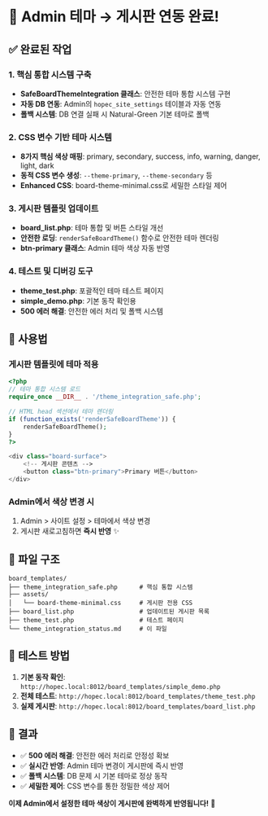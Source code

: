 # 🎉 Admin 테마 → 게시판 연동 완료!

## ✅ 완료된 작업

### 1. 핵심 통합 시스템 구축
- **SafeBoardThemeIntegration 클래스**: 안전한 테마 통합 시스템 구현
- **자동 DB 연동**: Admin의 `hopec_site_settings` 테이블과 자동 연동
- **폴백 시스템**: DB 연결 실패 시 Natural-Green 기본 테마로 폴백

### 2. CSS 변수 기반 테마 시스템
- **8가지 핵심 색상 매핑**: primary, secondary, success, info, warning, danger, light, dark
- **동적 CSS 변수 생성**: `--theme-primary`, `--theme-secondary` 등
- **Enhanced CSS**: board-theme-minimal.css로 세밀한 스타일 제어

### 3. 게시판 템플릿 업데이트
- **board_list.php**: 테마 통합 및 버튼 스타일 개선
- **안전한 로딩**: `renderSafeBoardTheme()` 함수로 안전한 테마 렌더링
- **btn-primary 클래스**: Admin 테마 색상 자동 반영

### 4. 테스트 및 디버깅 도구
- **theme_test.php**: 포괄적인 테마 테스트 페이지
- **simple_demo.php**: 기본 동작 확인용
- **500 에러 해결**: 안전한 에러 처리 및 폴백 시스템

## 🎨 사용법

### 게시판 템플릿에 테마 적용
```php
<?php
// 테마 통합 시스템 로드
require_once __DIR__ . '/theme_integration_safe.php';

// HTML head 섹션에서 테마 렌더링
if (function_exists('renderSafeBoardTheme')) {
    renderSafeBoardTheme();
}
?>

<div class="board-surface">
    <!-- 게시판 콘텐츠 -->
    <button class="btn-primary">Primary 버튼</button>
</div>
```

### Admin에서 색상 변경 시
1. Admin > 사이트 설정 > 테마에서 색상 변경
2. 게시판 새로고침하면 **즉시 반영** ✨

## 🔗 파일 구조

```
board_templates/
├── theme_integration_safe.php      # 핵심 통합 시스템
├── assets/
│   └── board-theme-minimal.css     # 게시판 전용 CSS
├── board_list.php                  # 업데이트된 게시판 목록
├── theme_test.php                  # 테스트 페이지
└── theme_integration_status.md     # 이 파일
```

## 🚀 테스트 방법

1. **기본 동작 확인**: `http://hopec.local:8012/board_templates/simple_demo.php`
2. **전체 테스트**: `http://hopec.local:8012/board_templates/theme_test.php`
3. **실제 게시판**: `http://hopec.local:8012/board_templates/board_list.php`

## 🎯 결과

- ✅ **500 에러 해결**: 안전한 에러 처리로 안정성 확보
- ✅ **실시간 반영**: Admin 테마 변경이 게시판에 즉시 반영
- ✅ **폴백 시스템**: DB 문제 시 기본 테마로 정상 동작
- ✅ **세밀한 제어**: CSS 변수를 통한 정밀한 색상 제어

**이제 Admin에서 설정한 테마 색상이 게시판에 완벽하게 반영됩니다!** 🎉